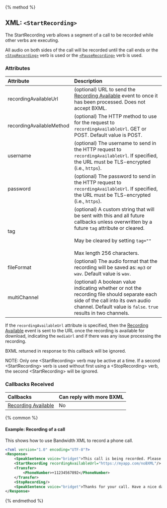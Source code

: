 {% method %}
## XML: `<StartRecording>`
The StartRecording verb allows a segment of a call to be recorded while other verbs are executing.

All audio on both sides of the call will be recorded until the call ends or the [`<StopRecording>`](stopRecording.md) verb is used or the [`<PauseRecording>`](pauseRecording.md) verb is used.

### Attributes
| Attribute                    | Description                                                                                                                                                                                                            |
|:-----------------------------|:-----------------------------------------------------------------------------------------------------------------------------------------------------------------------------------------------------------------------|
| recordingAvailableUrl        | (optional) URL to send the [Recording Available](../callbacks/recordingAvailable.md) event to once it has been processed. Does not accept BXML.                                                                        |
| recordingAvailableMethod     | (optional) The HTTP method to use for the request to `recordingAvailableUrl`. GET or POST. Default value is POST.                                                                                                      |
| username                     | (optional) The username to send in the HTTP request to `recordingAvailableUrl`. If specified, the URL must be TLS-encrypted (i.e., `https`).                                                                           |
| password                     | (optional) The password to send in the HTTP request to `recordingAvailableUrl`. If specified, the URL must be TLS-encrypted (i.e., `https`).                                                                           |
| tag                          | (optional) A custom string that will be sent with this and all future callbacks unless overwritten by a future `tag` attribute or cleared.<br><br>May be cleared by setting `tag=""`<br><br>Max length 256 characters. |
| fileFormat                   | (optional) The audio format that the recording will be saved as: `mp3` or `wav`.  Default value is `wav`.                                                                                                              |
| multiChannel                 | (optional) A boolean value indicating whether or not the recording file should separate each side of the call into its own audio channel. Default value is `false`. `true` results in two channels.                    |

If the `recordingAvailableUrl` attribute is specified, then the [Recording Available](../callbacks/recordingAvailable.md)
event is sent to the URL once the recording is available for download, indicating the `mediaUrl` and if there was any issue processing the recording.

BXML returned in response to this callback will be ignored.

<aside class="alert general small"><p>NOTE: Only one &lt;StartRecording&gt; verb may be active at a time. If a second &lt;StartRecording&gt; verb is used without first using a &lt;StopRecording&gt; verb, the second &lt;StartRecording&gt; will be ignored.</p></aside>

### Callbacks Received

| Callbacks                                                         | Can reply with more BXML |
|:------------------------------------------------------------------|:-------------------------|
| [Recording Available](../callbacks/recordingAvailable.md)         | No                       |

{% common %}
#### Example: Recording of a call
This shows how to use Bandwidth XML to record a phone call.

```XML
<?xml version="1.0" encoding="UTF-8"?>
<Response>
    <SpeakSentence voice="bridget">This call is being recorded. Please wait while we transfer you.</SpeakSentence>
    <StartRecording recordingAvailableUrl="https://myapp.com/noBXML"/>
    <Transfer>
        <PhoneNumber>+11234567892</PhoneNumber>
    </Transfer>
    <StopRecording/>
    <SpeakSentence voice="bridget">Thanks for your call. Have a nice day!</SpeakSentence>
</Response>
```

{% endmethod %}
